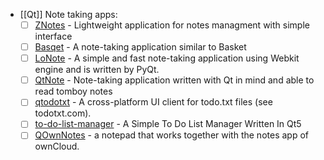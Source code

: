 - [[Qt]] Note taking apps:
    - [ ] [ZNotes](http://github.com/proton/zNotes) \- Lightweight application for notes managment with simple interface
    - [ ] [Basqet](http://code.google.com/p/basqet/) \- A note-taking application similar to Basket
    - [ ] [LoNote](https://bitbucket.org/civalin/lonote) \- A simple and fast note-taking application using Webkit engine and is written by PyQt.
    - [ ] [QtNote](https://ri0n.github.io/QtNote/) \- Note-taking application written with Qt in mind and able to read tomboy notes
    - [ ] [qtodotxt](https://github.com/mNantern/QTodoTxt) \- A cross-platform UI client for todo.txt files (see todotxt.com).
    - [ ] [to-do-list-manager](https://github.com/computerfr33k/To-Do-List-Manager) \- A Simple To Do List Manager Written In Qt5
    - [ ] [QOwnNotes](http://www.qownnotes.org/) \- a notepad that works together with the notes app of ownCloud.